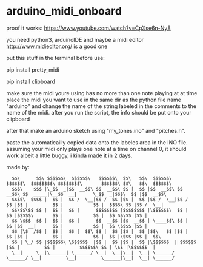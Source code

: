 # arduino_midi_onboard

proof it works:
https://www.youtube.com/watch?v=CpXse6n-Ny8

you need python3, arduinoIDE and maybe a midi editor http://www.midieditor.org/ is a good one

put this stuff in the terminal before use:

pip install pretty_midi

pip install clipboard


make sure the midi youre using has no more than one note playing at at time
place the midi you want to use in the same dir as the python file name "arduino" and change the name of the string labeled in the comments to the name of the midi.
after you run the script, the info should be put onto your clipboard

after that make an arduino sketch using "my_tones.ino" and "pitches.h".

paste the automaticailly copied data onto the labeles area in the INO file.
assuming your midi only plays one note at a time on channel 0, it should work albeit a little buggy, i kinda made it in 2 days.


made by:

                                                                                                                                                             

      $$\      $$\ $$$$$$\  $$$$$$\   $$$$$$\  $$\   $$\  $$$$$$\   $$$$$$\  $$$$$$$$\ $$$$$$$$\       $$$$$$\ $$\   $$\  $$$$$$\  
      $$$\    $$$ |\_$$  _|$$  __$$\ $$  __$$\ $$ |  $$ |$$  __$$\ $$  __$$\ $$  _____|\__$$  __|      \_$$  _|$$$\  $$ |$$  __$$\ 
      $$$$\  $$$$ |  $$ |  $$ /  \__|$$ /  $$ |$$ |  $$ |$$ /  \__|$$ /  $$ |$$ |         $$ |           $$ |  $$$$\ $$ |$$ /  \__|
      $$\$$\$$ $$ |  $$ |  $$ |      $$$$$$$$ |$$$$$$$$ |\$$$$$$\  $$ |  $$ |$$$$$\       $$ |           $$ |  $$ $$\$$ |$$ |      
      $$ \$$$  $$ |  $$ |  $$ |      $$  __$$ |$$  __$$ | \____$$\ $$ |  $$ |$$  __|      $$ |           $$ |  $$ \$$$$ |$$ |      
      $$ |\$  /$$ |  $$ |  $$ |  $$\ $$ |  $$ |$$ |  $$ |$$\   $$ |$$ |  $$ |$$ |         $$ |           $$ |  $$ |\$$$ |$$ |  $$\ 
      $$ | \_/ $$ |$$$$$$\ \$$$$$$  |$$ |  $$ |$$ |  $$ |\$$$$$$  | $$$$$$  |$$ |         $$ |         $$$$$$\ $$ | \$$ |\$$$$$$  |
      \__|     \__|\______| \______/ \__|  \__|\__|  \__| \______/  \______/ \__|         \__|         \______|\__|  \__| \______/ 
                                                                                                                                   
                                                                                                                                   
                                                                                                                                   
